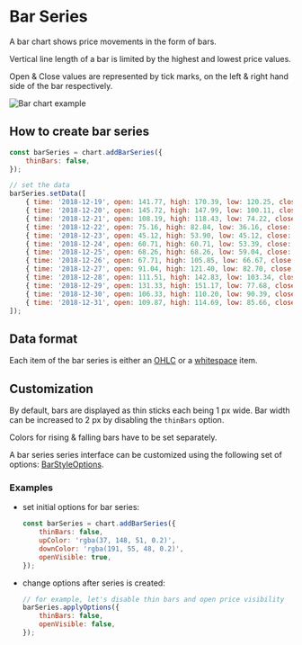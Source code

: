 # Bar Series

A bar chart shows price movements in the form of bars.

Vertical line length of a bar is limited by the highest and lowest price values.

Open & Close values are represented by tick marks, on the left & right hand side of the bar respectively.

![Bar chart example](/img/bar-series.png "Bar chart example")

## How to create bar series

```js
const barSeries = chart.addBarSeries({
    thinBars: false,
});

// set the data
barSeries.setData([
    { time: '2018-12-19', open: 141.77, high: 170.39, low: 120.25, close: 145.72 },
    { time: '2018-12-20', open: 145.72, high: 147.99, low: 100.11, close: 108.19 },
    { time: '2018-12-21', open: 108.19, high: 118.43, low: 74.22, close: 75.16 },
    { time: '2018-12-22', open: 75.16, high: 82.84, low: 36.16, close: 45.72 },
    { time: '2018-12-23', open: 45.12, high: 53.90, low: 45.12, close: 48.09 },
    { time: '2018-12-24', open: 60.71, high: 60.71, low: 53.39, close: 59.29 },
    { time: '2018-12-25', open: 68.26, high: 68.26, low: 59.04, close: 60.50 },
    { time: '2018-12-26', open: 67.71, high: 105.85, low: 66.67, close: 91.04 },
    { time: '2018-12-27', open: 91.04, high: 121.40, low: 82.70, close: 111.40 },
    { time: '2018-12-28', open: 111.51, high: 142.83, low: 103.34, close: 131.25 },
    { time: '2018-12-29', open: 131.33, high: 151.17, low: 77.68, close: 96.43 },
    { time: '2018-12-30', open: 106.33, high: 110.20, low: 90.39, close: 98.10 },
    { time: '2018-12-31', open: 109.87, high: 114.69, low: 85.66, close: 111.26 },
]);
```

## Data format

Each item of the bar series is either an [OHLC](/api/interfaces/BarData.md) or a [whitespace](/api/interfaces/WhitespaceData.md) item.

## Customization

By default, bars are displayed as thin sticks each being 1 px wide.
Bar width can be increased to 2 px by disabling the `thinBars` option.

Colors for rising & falling bars have to be set separately.

A bar series series interface can be customized using the following set of options: [BarStyleOptions](/api/interfaces/BarStyleOptions).

### Examples

- set initial options for bar series:

    ```js
    const barSeries = chart.addBarSeries({
        thinBars: false,
        upColor: 'rgba(37, 148, 51, 0.2)',
        downColor: 'rgba(191, 55, 48, 0.2)',
        openVisible: true,
    });
    ```

- change options after series is created:

    ```js
    // for example, let's disable thin bars and open price visibility
    barSeries.applyOptions({
        thinBars: false,
        openVisible: false,
    });
    ```
